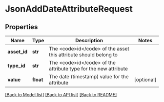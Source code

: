 # JsonAddDateAttributeRequest

## Properties
Name | Type | Description | Notes
------------ | ------------- | ------------- | -------------
**asset_id** | **str** | The &lt;code&gt;id&lt;/code&gt; of the asset this attribute should belong to | 
**type_id** | **str** | The &lt;code&gt;id&lt;/code&gt; of the attribute type for the new attribute | 
**value** | **float** | The date (timestamp) value for the attribute | [optional] 

[[Back to Model list]](../README.md#documentation-for-models) [[Back to API list]](../README.md#documentation-for-api-endpoints) [[Back to README]](../README.md)


